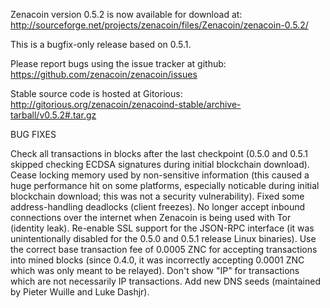Zenacoin version 0.5.2 is now available for download at:
http://sourceforge.net/projects/zenacoin/files/Zenacoin/zenacoin-0.5.2/

This is a bugfix-only release based on 0.5.1.

Please report bugs using the issue tracker at github:
https://github.com/zenacoin/zenacoin/issues

Stable source code is hosted at Gitorious:
http://gitorious.org/zenacoin/zenacoind-stable/archive-tarball/v0.5.2#.tar.gz

BUG FIXES

Check all transactions in blocks after the last checkpoint (0.5.0 and 0.5.1 skipped checking ECDSA signatures during initial blockchain download).
Cease locking memory used by non-sensitive information (this caused a huge performance hit on some platforms, especially noticable during initial blockchain download; this was
not a security vulnerability).
Fixed some address-handling deadlocks (client freezes).
No longer accept inbound connections over the internet when Zenacoin is being used with Tor (identity leak).
Re-enable SSL support for the JSON-RPC interface (it was unintentionally disabled for the 0.5.0 and 0.5.1 release Linux binaries).
Use the correct base transaction fee of 0.0005 ZNC for accepting transactions into mined blocks (since 0.4.0, it was incorrectly accepting 0.0001 ZNC which was only meant to be relayed).
Don't show "IP" for transactions which are not necessarily IP transactions.
Add new DNS seeds (maintained by Pieter Wuille and Luke Dashjr).
